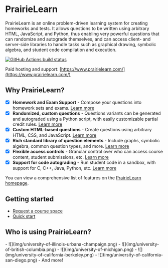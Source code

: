 # PrairieLearn

PrairieLearn is an online problem-driven learning system for creating homeworks and tests. It allows questions to be written using arbitrary HTML, JavaScript, and Python, thus enabling very powerful questions that can randomize and autograde themselves, and can access client- and server-side libraries to handle tasks such as graphical drawing, symbolic algebra, and student code compilation and execution.

[![GitHub Actions build status](https://github.com/PrairieLearn/PrairieLearn/actions/workflows/main.yml/badge.svg)](https://github.com/PrairieLearn/PrairieLearn/actions/workflows/main.yml)

Paid hosting and support: [https://www.prairielearn.com/](https://www.prairielearn.com/)

## Why PrairieLearn?

- [x] **Homework and Exam Support** - Compose your questions into homework sets and exams. [Learn more](./assessment/)
- [x] **Randomized, custom questions** - Questions variants can be generated and autograded using a Python script, with easily customizable partial credit rules. [Learn more](./question/#options-for-grading-student-answers)
- [x] **Custom HTML-based questions** - Create questions using arbitrary HTML, CSS, and JavaScript. [Learn more](question/#question-questionhtml)
- [x] **Rich standard library of question elements** - Include graphs, symbolic algebra, common question types, and more. [Learn more](./elements.md)
- [x] **Flexible access controls** - Granular control over who can access course content, student submissions, etc. [Learn more](./accessControl.md)
- [x] **Support for code autograding** - Run student code in a sandbox, with support for C, C++, Java, Python, etc. [Learn more](./externalGrading.md)

You can view a comprehensive list of features on the [PrairieLearn homepage](https://www.prairielearn.com/).

## Getting started

- [Request a course space](requestCourse.md)
- [Quick start](getStarted.md)

## Who is using PrairieLearn?

<div class="grid wide-grid cards" markdown>
- ![](img/university-of-illinois-urbana-champaign.png)
- ![](img/university-of-british-columbia.png)
- ![](img/university-of-michigan.png)
- ![](img/university-of-california-berkeley.png)
- ![](img/university-of-california-san-diego.png)
- And more!
</div>
